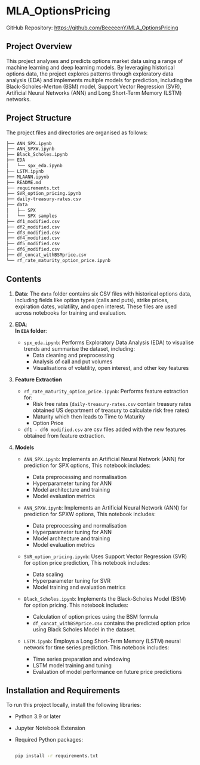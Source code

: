 # MLA_OptionsPricing

GitHub Repository: https://github.com/BeeeeenY/MLA_OptionsPricing
 
## Project Overview
This project analyses and predicts options market data using a range of machine learning and deep learning models. By leveraging historical options data, the project explores patterns through exploratory data analysis (EDA) and implements multiple models for prediction, including the Black-Scholes-Merton (BSM) model, Support Vector Regression (SVR), Artificial Neural Networks (ANN) and Long Short-Term Memory (LSTM) networks.

## Project Structure
The project files and directories are organised as follows:


``` bash
├── ANN_SPX.ipynb
├── ANN_SPXW.ipynb
├── Black_Scholes.ipynb
├── EDA
│   └── spx_eda.ipynb
├── LSTM.ipynb
├── MLAANN.ipynb
├── README.md
├── requirements.txt
├── SVR_option_pricing.ipynb
├── daily-treasury-rates.csv
├── data
│   ├── SPX
│   └── SPX samples
├── df1_modified.csv
├── df2_modified.csv
├── df3_modified.csv
├── df4_modified.csv
├── df5_modified.csv
├── df6_modified.csv
├── df_concat_withBSMprice.csv
└── rf_rate_maturity_option_price.ipynb

```

## Contents
1. **Data**: The `data` folder contains six CSV files with historical options data, including fields like option types (calls and puts), strike prices, expiration dates, volatility, and open interest. These files are used across notebooks for training and evaluation.
   
2. **EDA**:
   <br>**In `EDA` folder**:
   - `spx_eda.ipynb`: Performs Exploratory Data Analysis (EDA) to visualise trends and summarise the dataset, including:
     - Data cleaning and preprocessing
     - Analysis of call and put volumes
     - Visualisations of volatility, open interest, and other key features
       
3. **Feature Extraction**

   - `rf_rate_maturity_option_price.ipynb`: Performs feature extraction for:
     - Risk free rates (`daily-treasury-rates.csv` contain treasury rates obtained US department of treasury to calculate risk free rates)
     - Maturity which then leads to Time to Maturity
     - Option Price
   - `df1 - df6 modified.csv` are csv files added with the new features obtained from feature extraction.
     
5. **Models**
   
   - `ANN_SPX.ipynb`: Implements an Artificial Neural Network (ANN) for prediction for SPX options, This notebook includes:
     - Data preprocessing and normalisation
     - Hyperparameter tuning for ANN
     - Model architecture and training
     - Model evaluation metrics

   - `ANN_SPXW.ipynb`: Implements an Artificial Neural Network (ANN) for prediction for SPXW options, This notebook includes:
     - Data preprocessing and normalisation
     - Hyperparameter tuning for ANN
     - Model architecture and training
     - Model evaluation metrics
       
   - `SVR_option_pricing.ipynb`: Uses Support Vector Regression (SVR) for option price prediction, This notebook includes:
     - Data scaling
     - Hyperparameter tuning for SVR
     - Model training and evaluation metrics
       
   - `Black_Scholes.ipynb`: Implements the Black-Scholes Model (BSM) for option pricing. This notebook includes:
     - Calculation of option prices using the BSM formula
     - `df_concat_withBSMprice.csv` contains the predicted option price using Black Scholes Model in the dataset.
       
   - `LSTM.ipynb`: Employs a Long Short-Term Memory (LSTM) neural network for time series prediction. This notebook includes:
     - Time series preparation and windowing
     - LSTM model training and tuning
     - Evaluation of model performance on future price predictions

## Installation and Requirements
To run this project locally, install the following libraries:

- Python 3.9 or later
- Jupyter Notebook Extension
- Required Python packages:
  
  ```bash

  pip install -r requirements.txt
